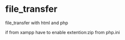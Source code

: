 # file_transfer
file_transfer with html and php


if from xampp have to enable extention:zip from php.ini
